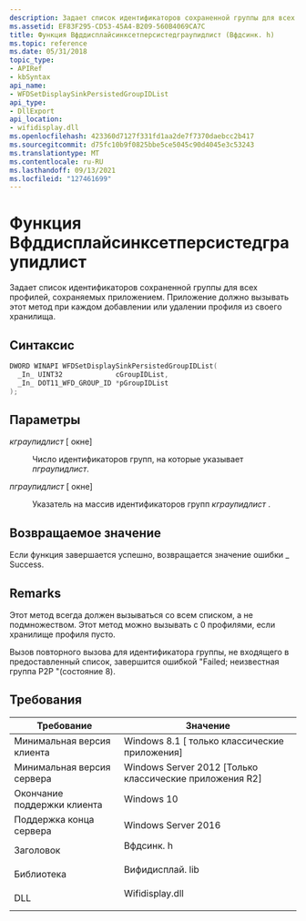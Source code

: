 ```yaml
---
description: Задает список идентификаторов сохраненной группы для всех профилей, сохраняемых приложением.
ms.assetid: EF83F295-CD53-45A4-B209-560B4069CA7C
title: Функция Вфддисплайсинксетперсистедграупидлист (Вфдсинк. h)
ms.topic: reference
ms.date: 05/31/2018
topic_type:
- APIRef
- kbSyntax
api_name:
- WFDSetDisplaySinkPersistedGroupIDList
api_type:
- DllExport
api_location:
- wifidisplay.dll
ms.openlocfilehash: 423360d7127f331fd1aa2de7f7370daebcc2b417
ms.sourcegitcommit: d75fc10b9f0825bbe5ce5045c90d4045e3c53243
ms.translationtype: MT
ms.contentlocale: ru-RU
ms.lasthandoff: 09/13/2021
ms.locfileid: "127461699"
---
```

# <a name="wfddisplaysinksetpersistedgroupidlist-function"></a>Функция Вфддисплайсинксетперсистедграупидлист

Задает список идентификаторов сохраненной группы для всех профилей, сохраняемых приложением. Приложение должно вызывать этот метод при каждом добавлении или удалении профиля из своего хранилища.

## <a name="syntax"></a>Синтаксис


```C++
DWORD WINAPI WFDSetDisplaySinkPersistedGroupIDList(
  _In_ UINT32             cGroupIDList,
  _In_ DOT11_WFD_GROUP_ID *pGroupIDList
);
```



## <a name="parameters"></a>Параметры

<dl> <dt>

*кграупидлист* \[ окне\]
</dt> <dd>

Число идентификаторов групп, на которые указывает *пграупидлист*.

</dd> <dt>

*пграупидлист* \[ окне\]
</dt> <dd>

Указатель на массив идентификаторов групп *кграупидлист* .

</dd> </dl>

## <a name="return-value"></a>Возвращаемое значение

Если функция завершается успешно, возвращается значение ошибки \_ Success.

## <a name="remarks"></a>Remarks

Этот метод всегда должен вызываться со всем списком, а не подмножеством. Этот метод можно вызывать с 0 профилями, если хранилище профиля пусто.

Вызов повторного вызова для идентификатора группы, не входящего в предоставленный список, завершится ошибкой "Failed; неизвестная группа P2P "(состояние 8).

## <a name="requirements"></a>Требования



| Требование | Значение |
|-------------------------------------|--------------------------------------------------------------------------------------------|
| Минимальная версия клиента<br/> | Windows 8.1 \[ только классические приложения\]<br/>                                               |
| Минимальная версия сервера<br/> | Windows Server 2012 \[Только классические приложения R2\]<br/>                                    |
| Окончание поддержки клиента<br/>    | Windows 10<br/>                                                                      |
| Поддержка конца сервера<br/>    | Windows Server 2016<br/>                                                             |
| Заголовок<br/>                   | <dl> <dt>Вфдсинк. h</dt> </dl>       |
| Библиотека<br/>                  | <dl> <dt>Вифидисплай. lib</dt> </dl> |
| DLL<br/>                      | <dl> <dt>Wifidisplay.dll</dt> </dl> |



 

 




